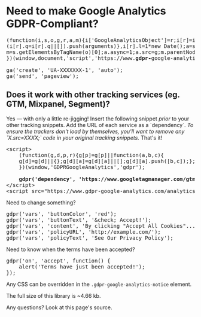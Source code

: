 <h1>Need to make Google Analytics GDPR-Compliant?</h1>

<pre>(function(i,s,o,g,r,a,m){i['GoogleAnalyticsObject']=r;i[r]=i[r]||function(){
(i[r].q=i[r].q||[]).push(arguments)},i[r].l=1*new Date();a=s.createElement(o),
m=s.getElementsByTagName(o)[0];a.async=1;a.src=g;m.parentNode.insertBefore(a,m)
})(window,document,'script','https://www.<strong>gdpr-</strong>google-analytics.com/analytics.js','ga');

ga('create', 'UA-XXXXXXX-1', 'auto');
ga('send', 'pageview');</pre>

<h2>Does it work with other tracking services (eg. GTM, Mixpanel, Segment)?</h2>

<p>
    Yes &mdash; with only a little re-jigging! Insert the following snippet <em>prior</em> to your other tracking snippets. Add the URL of each service as a `dependency`.
    <em>To ensure the trackers don't load by themselves, you'll want to remove any `X.src=XXXX;` code in your original tracking snippets.</em> That's it!
</p>

<pre>&lt;script&gt;
    (function(g,d,p,r){g[p]=g[p]||function(a,b,c){
    g[d]=g[d]||{};g[d][a]=g[d][a]||[];g[d][a].push([b,c]);};
    })(window,'GDPRGoogleAnalytics','gdpr');

    <strong>gdpr('dependency', 'https://www.googletagmanager.com/gtm.js?id=XXXXXXXX');</strong>
&lt;/script&gt;
&lt;script src="https://www.gdpr-google-analytics.com/analytics.js"&gt;&lt;/script&gt;</pre>

<p>Need to change something?</p>

<pre>gdpr('vars', 'buttonColor', 'red');
gdpr('vars', 'buttonText', '&amp;check; Accept!');
gdpr('vars', 'content', 'By clicking "Accept All Cookies"...');
gdpr('vars', 'policyURL', 'http://example.com/');
gdpr('vars', 'policyText', 'See Our Privacy Policy');</pre>

<p>Need to know when the terms have been accepted?</p>

<pre>gdpr('on', 'accept', function() {
    alert('Terms have just been accepted!');
});</pre>

<p>Any CSS can be overridden in the <code>.gdpr-google-analytics-notice</code> element.</p>

<p>The full size of this library is ~4.66 kb.</p>

<p>Any questions? Look at this page's source.</p>
